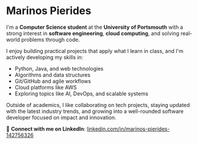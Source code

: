 # Marinos Pierides

I'm a **Computer Science student** at the **University of Portsmouth** with a strong interest in **software engineering**, **cloud computing**, and solving real-world problems through code.

I enjoy building practical projects that apply what I learn in class, and I'm actively developing my skills in:

- Python, Java, and web technologies  
- Algorithms and data structures  
- Git/GitHub and agile workflows  
- Cloud platforms like AWS  
- Exploring topics like AI, DevOps, and scalable systems

Outside of academics, I like collaborating on tech projects, staying updated with the latest industry trends, and growing into a well-rounded software developer focused on impact and innovation.

📎 **Connect with me on LinkedIn**: [linkedin.com/in/marinos-pierides-142756326](https://www.linkedin.com/in/marinos-pierides-142756326/)
